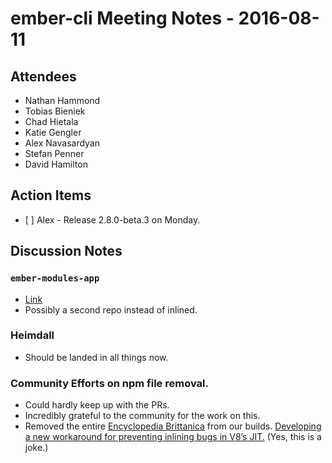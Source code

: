 ember-cli Meeting Notes - 2016-08-11
====================================

Attendees
---------

-   Nathan Hammond
-   Tobias Bieniek
-   Chad Hietala
-   Katie Gengler
-   Alex Navasardyan
-   Stefan Penner
-   David Hamilton

Action Items
------------

-   \[ \] Alex - Release 2.8.0-beta.3 on Monday.

Discussion Notes
----------------

### `ember-modules-app`

-   [Link](https://github.com/ember-cli/rfcs/issues/64)
-   Possibly a second repo instead of inlined.

### Heimdall

-   Should be landed in all things now.

### Community Efforts on npm file removal.

-   Could hardly keep up with the PRs.
-   Incredibly grateful to the community for the work on this.
-   Removed the entire [Encyclopedia Brittanica](https://medium.com/friendship-dot-js/i-peeked-into-my-node-modules-directory-and-you-wont-believe-what-happened-next-b89f63d21558) from our builds. [Developing a new workaround for preventing inlining bugs in V8’s JIT.](https://github.com/emberjs/ember.js/issues/13071#issuecomment-195779193) (Yes, this is a joke.)
